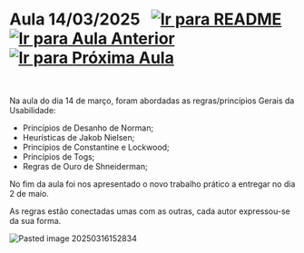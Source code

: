 # Aula 14/03/2025 &nbsp; [![Ir para README](https://img.shields.io/badge/Indice-Verde?style=for-the-badge)](../README.md#indice) &nbsp; [![Ir para Aula Anterior](https://img.shields.io/badge/Anterior-Aula%203-007ACC?style=for-the-badge)](../aulas/07-03-2025.md) [![Ir para Próxima Aula](https://img.shields.io/badge/Próxima-Aula%205-007ACC?style=for-the-badge)](../aulas/21-03-2025.md)

<br>

<p>
Na aula do dia 14 de março, foram abordadas as regras/princípios Gerais da Usabilidade:

- Princípios de Desanho de Norman;
- Heurísticas de Jakob Nielsen;
- Princípios de Constantine e Lockwood;
- Princípios de Togs;
- Regras de Ouro de Shneiderman;

No fim da aula foi nos apresentado o novo trabalho prático a entregar no dia 2 de maio.
</p>

<p>

As regras estão conectadas umas com as outras, cada autor expressou-se da sua forma.
 
</p>

![Pasted image 20250316152834](https://github.com/user-attachments/assets/730d7561-2840-4f40-8423-52558f40230e)

